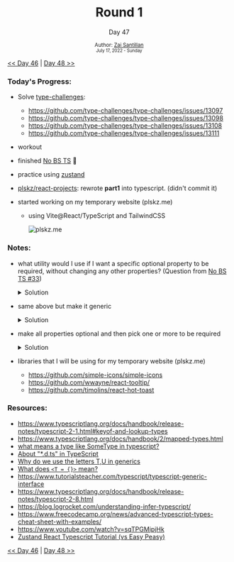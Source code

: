 <div align="center">
  <h1>Round 1</h1>
  <p>Day 47</p>
  <sub>
    Author: <a href="https://github.com/plskz" target="_blank">Zai Santillan</a>
    <br>
    <small>July 17, 2022 - Sunday</small>
  </sub>
</div>

[<< Day 46](day046.md) | [Day 48 >>](day048.md)

### Today's Progress:

- Solve [type-challenges](https://github.com/type-challenges/type-challenges):

  - https://github.com/type-challenges/type-challenges/issues/13097
  - https://github.com/type-challenges/type-challenges/issues/13098
  - https://github.com/type-challenges/type-challenges/issues/13108
  - https://github.com/type-challenges/type-challenges/issues/13111

- workout
- finished [No BS TS](https://youtube.com/playlist?list=PLNqp92_EXZBJYFrpEzdO2EapvU0GOJ09n) 🎉
- practice using [zustand](https://github.com/pmndrs/zustand)
- [plskz/react-projects](https://github.com/plskz/react-projects): rewrote **part1** into typescript. (didn't commit it)
- started working on my temporary website (plskz.me)

  - using Vite@React/TypeScript and TailwindCSS

    ![plskz.me](https://cdn.discordapp.com/attachments/997966010600656977/998260617054007357/unknown.png)

### Notes:

- what utility would I use if I want a specific optional property to be required, without changing any other properties? (Question from [No BS TS #33](https://www.youtube.com/watch?v=_cbJ2iN25_I&list=PLNqp92_EXZBJYFrpEzdO2EapvU0GOJ09n&index=36))

  <details>
  <summary>Solution</summary>

  Using `Required<T>` and `Pick<T, K>`

  ```typescript
  interface Person {
    id: number;
    name: string;
    age?: number;
    location?: string;
  }

  type RequiredAge = Person & Required<Pick<Person, 'age'>>;

  // ts-error Propery 'age' is missing
  const person: RequiredAge = {
    id: 1,
    name: 'John',
  };
  ```

  </details>

- same above but make it generic

  <details>
  <summary>Solution</summary>

  pick properties from `T` and make them required.

  ```typescript
  interface Person {
    id: number;
    name: string;
    age?: number;
    location?: string;
    random: string;
  }

  type RequiredSomething<T, U extends keyof T> = T & Required<Pick<T, U>>;

  const person2: RequiredSomething<Person, 'age' | 'location'> = {
    id: 2,
    name: 'Foo',
    age: 9,
    location: 'hush',
    random: 'i love raccoons',
  };
  ```

  </details>

- make all properties optional and then pick one or more to be required

  <details>
  <summary>Solution</summary>

  Using `Partial<T>`

  ```typescript
  interface Book {
    author: string;
    title: string;
    description: string;
  }

  type OptiRequired<T, U extends keyof T> = Partial<T> & Required<Pick<T, U>>;

  const favoriteBook: OptiRequired<Book, 'title'> = {
    title: 'Atomic Habits',
  };
  ```

  </details>

- libraries that I will be using for my temporary website (plskz.me)
  - https://github.com/simple-icons/simple-icons
  - https://github.com/wwayne/react-tooltip/
  - https://github.com/timolins/react-hot-toast

### Resources:

- https://www.typescriptlang.org/docs/handbook/release-notes/typescript-2-1.html#keyof-and-lookup-types
- https://www.typescriptlang.org/docs/handbook/2/mapped-types.html
- [what means a type like SomeType in typescript?](https://stackoverflow.com/questions/62905202/what-means-a-type-like-sometypet-u-v-in-typescript)
- [About "\*.d.ts" in TypeScript](https://stackoverflow.com/questions/21247278/about-d-ts-in-typescript)
- [Why do we use the letters T,U in generics](https://stackoverflow.com/questions/68458146/why-do-we-use-the-letters-t-u-in-generics)
- [What does `<T = {}>` mean?](https://stackoverflow.com/questions/69301000/what-does-t-mean?)
- https://www.tutorialsteacher.com/typescript/typescript-generic-interface
- https://www.typescriptlang.org/docs/handbook/release-notes/typescript-2-8.html
- https://blog.logrocket.com/understanding-infer-typescript/
- https://www.freecodecamp.org/news/advanced-typescript-types-cheat-sheet-with-examples/
- https://www.youtube.com/watch?v=sqTPGMipjHk
- [Zustand React Typescript Tutorial (vs Easy Peasy)](https://youtu.be/dOJkaYE249I)

[<< Day 46](day046.md) | [Day 48 >>](day048.md)
